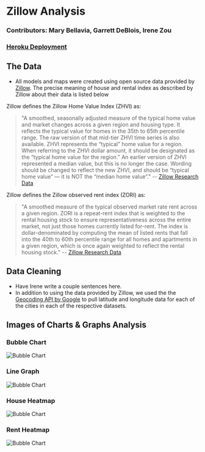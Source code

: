 # Zillow Analysis
### Contributors: Mary Bellavia, Garrett DeBlois, Irene Zou
### [Heroku Deployment](https://zillow-analysis.herokuapp.com/)

## The Data
* All models and maps were created using open source data provided by [Zillow](https://www.zillow.com/research/data/). The precise meaning of house and rental index as described by Zillow about their data is listed below

Zillow defines the Zillow Home Value Index (ZHVI) as:
> "A smoothed, seasonally adjusted measure of the typical home value and market changes across a given region and housing type. It reflects the typical value for homes in the 35th to 65th percentile range. The raw version of that mid-tier ZHVI time series is also available.
> ZHVI represents the “typical” home value for a region. When referring to the ZHVI dollar amount, it should be designated as the “typical home value for the region.” An earlier version of ZHVI represented a median value, but this is no longer the case. Wording should be changed to reflect the new ZHVI, and should be “typical home value” — it is NOT the “median home value”."
-- [Zillow Research Data](https://www.zillow.com/research/data/)

Zillow defines the Zillow observed rent index (ZORI) as:
>"A smoothed measure of the typical observed market rate rent across a given region. ZORI is a repeat-rent index that is weighted to the rental housing stock to ensure representativeness across the entire market, not just those homes currently listed for-rent. The index is dollar-denominated by computing the mean of listed rents that fall into the 40th to 60th percentile range for all homes and apartments in a given region, which is once again weighted to reflect the rental housing stock."
-- [Zillow Research Data](https://www.zillow.com/research/data/)

## Data Cleaning
* Have Irene write a couple sentences here.
* In addition to using the data provided by Zillow, we used the the [Geocoding API by Google](https://developers.google.com/maps/documentation/geocoding/start) to pull latitude and longitude data for each of the cities in each of the respective datasets.

## Images of Charts & Graphs Analysis
### Bubble Chart
![Bubble Chart](../static/images/garrett_graph.PNG)
### Line Graph
![Bubble Chart](../static/images/mary_graph.PNG)
### House Heatmap
![Bubble Chart](../static/images/house_heatmap.PNG)
### Rent Heatmap
![Bubble Chart](../static/images/rent_heatmap.PNG)
